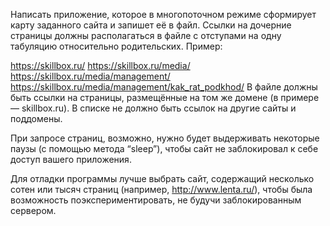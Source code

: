 Написать приложение, которое в многопоточном режиме сформирует карту заданного сайта и запишет её в файл. Ссылки на дочерние страницы должны располагаться в файле с отступами на одну табуляцию относительно родительских. Пример:

https://skillbox.ru/
       https://skillbox.ru/media/
              https://skillbox.ru/media/management/
                     https://skillbox.ru/media/management/kak_rat_podkhod/
В файле должны быть ссылки на страницы, размещённые на том же домене (в примере — skillbox.ru). В списке не должно быть ссылок на другие сайты и поддомены.

При запросе страниц, возможно, нужно будет выдерживать некоторые паузы (с помощью метода “sleep”), чтобы сайт не заблокировал к себе доступ вашего приложения.

Для отладки программы лучше выбрать сайт, содержащий несколько сотен или тысяч страниц (например, http://www.lenta.ru/), чтобы была возможность поэкспериментировать, не будучи заблокированным сервером.